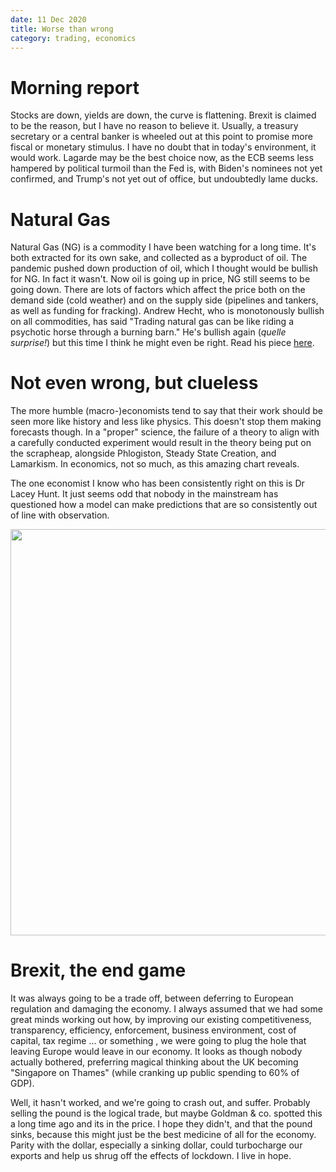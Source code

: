 ```yaml
---
date: 11 Dec 2020
title: Worse than wrong
category: trading, economics
---
```


# Morning report

Stocks are down, yields are down, the curve is flattening.
Brexit is claimed to be the reason, but I have no reason to believe it.
Usually, a treasury secretary or a central banker is wheeled out at this point to promise more fiscal or monetary stimulus.
I have no doubt that in today's environment, it would work.
Lagarde may be the best choice now, as the ECB seems less hampered by political turmoil than the Fed is, with Biden's nominees not yet confirmed, and Trump's not yet out of office, but undoubtedly lame ducks.

# Natural Gas

Natural Gas (NG) is a commodity I have been watching for a long time. 
It's both extracted for its own sake, and collected as a byproduct of oil.
The pandemic pushed down production of oil, which I thought would be bullish for NG.
In fact it wasn't. 
Now oil is going up in price, NG still seems to be going down.
There are lots of factors which affect the price both on the demand side (cold weather) and on the supply side (pipelines and tankers, as well as funding for fracking).
Andrew Hecht, who is monotonously bullish on all commodities, has said "Trading natural gas can be like riding a psychotic horse through a burning barn."
He's bullish again (*quelle surprise!*) but this time I think he might even be right.
Read his piece [here](https://seekingalpha.com/article/4394255-ugly-natural-gas-market-leads-to-bullish-reversal).

# Not even wrong, but clueless

The more humble (macro-)economists tend to say that their work should be seen more like history and less like physics. 
This doesn't stop them making forecasts though. 
In a "proper" science, the failure of a theory to align with a carefully conducted experiment would result in the theory being put on the scrapheap, alongside Phlogiston, Steady State Creation, and Lamarkism. In economics, not so much, as this amazing chart reveals.

The one economist I know who has been consistently right on this is Dr Lacey Hunt. 
It just seems odd that nobody in the mainstream has questioned how a model can make predictions that are so consistently out of line with observation.

<img src="https://thesoundingline.com/wp-content/uploads/2020/12/survey-of-professional-forecasters-on-10-year-treasury-yields.jpg" width=650px />

# Brexit, the end game

It was always going to be a trade off, between deferring to European regulation and damaging the economy.
I always assumed that we had some great minds working out how, by improving our existing competitiveness, transparency, efficiency, enforcement, business environment, cost of capital, tax regime ... or something , we were going to plug the hole that leaving Europe would leave in our economy.
It looks as though nobody actually bothered, preferring magical thinking about the UK becoming "Singapore on Thames" (while cranking up public spending to 60% of GDP). 

Well, it hasn't worked, and we're going to crash out, and suffer. Probably selling the pound is the logical trade, but maybe Goldman & co. spotted this a long time ago and its in the price. I hope they didn't, and that the pound sinks, because this might just be the best medicine of all for the economy. Parity with the dollar, especially a sinking dollar, could turbocharge our exports and help us shrug off the effects of lockdown. I live in hope. 
